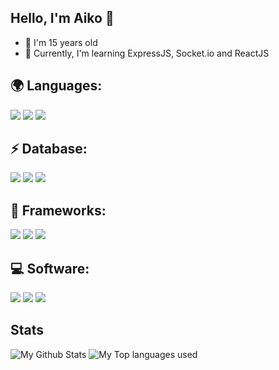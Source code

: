 ## Hello, I'm Aiko 👋

- 🍃 I'm 15 years old
- 🍂 Currently, I'm learning ExpressJS, Socket.io and ReactJS

## 🌍 Languages:
  <p>
    <img src="https://img.shields.io/badge/HTML5-E34F26?style=for-the-badge&logo=html5&logoColor=white" />
    <img src="https://img.shields.io/badge/CSS3-1572B6?style=for-the-badge&logo=css3&logoColor=white" />
    <img src="https://img.shields.io/badge/JavaScript-323330?style=for-the-badge&logo=javascript&logoColor=F7DF1E" />
  </p>
  
## ⚡ Database:
  <p>
    <img src="https://img.shields.io/badge/SQLite-07405E?style=for-the-badge&logo=sqlite&logoColor=white" />
    <img src="https://img.shields.io/badge/MySQL-00000F?style=for-the-badge&logo=mysql&logoColor=white" />
    <img src="https://img.shields.io/badge/MongoDB-4EA94B?style=for-the-badge&logo=mongodb&logoColor=white" />
  </p>

## 🚀 Frameworks:

 <p>
    <img src="https://img.shields.io/badge/Node.js-43853D?style=for-the-badge&logo=node-dot-js&logoColor=white" />
    <img src="https://img.shields.io/badge/npm-CB3837?style=for-the-badge&logo=npm&logoColor=white" />
    <img src="https://img.shields.io/badge/Bootstrap-563D7C?style=for-the-badge&logo=bootstrap&logoColor=white" />
 </p>
 
## 💻 Software:

  <p>
    <img src="https://img.shields.io/badge/Visual_Studio_Code-0078D4?style=for-the-badge&logo=visual%20studio%20code&logoColor=white" />
    <img src="https://img.shields.io/badge/Atom-66595C?style=for-the-badge&logo=Atom&logoColor=white" />
    <img src="https://img.shields.io/badge/sublime_text-%23575757.svg?&style=for-the-badge&logo=sublime-text&logoColor=important" />
  </p>
  
## Stats
  
<img alt="My Github Stats" src="https://github-readme-stats.vercel.app/api?username=King-Sama&show_icons=true&hide_border=true&theme=tokyonight" />
<img alt="My Top languages used" src="https://github-readme-stats.vercel.app/api/top-langs?username=King-Sama&show_icons=true&theme=tokyonight&layout=compact" />
